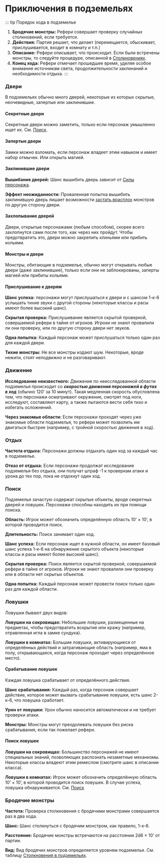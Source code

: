 # Приключения в подземельях

::: tip Порядок хода в подземелье
1. **Бродячие монстры:** Рефери совершает проверку случайных столкновений, если требуется.
2. **Действия:** Партия решает, что делает (перемещается, обыскивает, прислушивается, входит в комнату и т.п.)
3. **Описание:** Рефери описывает, что происходит. Если были встречены монстры, то следуйте процедуре, описанной в [Столкновениях](encounters.md).
4. **Конец хода:** Рефери отмечает прошедшее время, уделяя особое внимание источникам света, продолжительности заклинаний и необходимости отдыха.
:::

### Двери

В подземельях обычно много дверей, некоторые из которых скрытые, неочевидные, запертые или заклинившие.

#### Секретные двери

Секретные двери можно заметить, только если персонаж умышленно ищет их. См. [Поиск](#поиск).

#### Запертые двери

Замки можно взломать, если персонаж владеет этим навыком и имеет набор отмычек. Или открыть магией.

#### Заклинившие двери

**Вышибание дверей:** Шанс вышибить дверь зависит от [Силы персонажа](/characters/ability-scores.md#модификаторы-характеристик).

**Эффект неожиданности:** Проваленная попытка вышибить заклинившую дверь лишает возможности [застать врасплох](temp) монстров по другую сторону двери.

#### Захлопывание дверей

Двери, открытые персонажами (любым способом), скорее всего захлопнутся сами после того, как через них пройдут. Чтобы предотвратить это, двери можно закрепить клиньями или прибить кольями. 

#### Монстры и двери

Монстры, обитающие в подземелье, обычно могут открывать любые двери (даже заклинившие), только если они не заблокированы, заперты магией или прибиты кольями.

#### Прислушивание к дверям

**Шанс успеха:** персонажи могут прислушаться к двери и с шансом 1-к-6 услышать тихие звуки с другой стороны (некоторые классы и расы имеют более высокий шанс).

**Скрытая проверка:** Прислушивание является скрытой проверкой, совершаемой рефери в тайне от игроков. Игроки не знают провалили ли они проверку, или по другую сторону двери нет звуков.

**Одна попытка:** Каждый персонаж может прислушаться только один раз для каждой двери.

**Тихие монстры:** Не все монстры издают шум. Некоторые, вроде нежити, стоят неподвижно и не разговаривают.

### Движение

**Исследование неизвестного:** Движение по неисследованной области подземелья происходит со ***скоростью движения персонажей в футах в ход*** (обычно 120’ за 10 минут). Такая медленная скорость обусловлена тем, что персонажи осматривают окружение, смотрят под ноги, исследуют, составляют карту, а также пытаются вести себя тихо и избегать осложнений.

**Через знакомые области:** Если персонажи проходят через уже знакомые области подземелья, то рефери может позволить им двигаться быстрее (например, с тройной скоростью движения в ход).

### Отдых

**Частота отдыха:** Персонажи должны отдыхать один ход за каждый час в подземелье.

**Отказ от отдыха:** Если персонажи продолжат исследование подземелья без отдыха, они получат штраф -1 к проверкам атаки и урона до тех пор, пока не отдохнут один ход. 

### Поиск

Подземелья зачастую содержат скрытые объекты, вроде секретных дверей и ловушек. Персонажи способны находить их при помощи поиска.

**Область:** Игрок может обозначить определённую область 10’ × 10’, в которой проводится поиск.

**Длительность:** Поиск занимает один ход.

**Шанс успеха:** Если персонаж ищет в нужной области, он имеет базовый шанс успеха 1-к-6 на обнаружение скрытого объекта (некоторые классы и расы имеют более высокий шанс).

**Скрытая проверка:** Поиск является скрытой проверкой, совершаемой рефери в тайне от игроков. Игроки не знают провалили они проверку или в области нет скрытых объектов.

**Одна попытка:** Каждый персонаж может провести поиск только один раз для каждой области.

### Ловушки

Ловушки бывают двух видов:

**Ловушки на сокровищах:** Небольшие ловушки, размещенные на предметах, чтобы предотвратить вскрытие или кражу (например, отравленная игла в замке сундука).

**Ловушки в комнатах:** Большие ловушки, активирующиеся от определённых действий и затрагивающие область (например, яма в полу, открывающаяся, когда персонаж проходит через определённое место).

#### Срабатывание ловушек

Каждая ловушка срабатывает от определённого действия.

**Шанс срабатывания:** Каждый раз, когда персонаж совершает действие, которое может вызвать срабатывание ловушки, есть шанс 2-к-6, что ловушка сработает.

**Урон от ловушки:** Урон обычно наносится автоматически и не требует проверки атаки.

**Монстры:** Монстры могут преодолевать ловушки без риска срабатывания, если так пожелает рефери.

#### Поиск ловушек

**Ловушки на сокровищах:** Большинство персонажей не имеют специальных знаний, позволяющих распознать незаметные механизмы. Некоторые классы владеют этим ремеслом (смотрите шанс в описании класса).

**Ловушки в комнатах:** Игрок может обозначить определённую область 10’ × 10’, в которой проводится поиск ловушек. В случае успеха, ловушка обнаруживается. См. [Поиск](#поиск)

### Бродячие монстры

**Частота:** Проверка столкновения с бродячими монстрами совершается раз в два хода.

**Шанс:** Шанс столкнуться с бродячим монстром, как правило, 1-к-6.

**Расстояние:** Бродячие монстры встречаются на расстоянии 2d6 × 10’ от партии.

**Вид:** Вид бродячих монстров определяется уровнем подземелья. См. таблицу [Столкновения в подземельях](encounters.md#столкновения-в-подземельях).